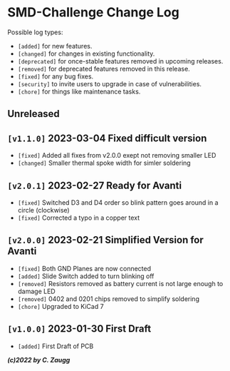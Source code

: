 # SMD-Challenge Change Log

Possible log types:

- `[added]` for new features.
- `[changed]` for changes in existing functionality.
- `[deprecated]` for once-stable features removed in upcoming releases.
- `[removed]` for deprecated features removed in this release.
- `[fixed]` for any bug fixes.
- `[security]` to invite users to upgrade in case of vulnerabilities.
- `[chore]` for things like maintenance tasks.

## Unreleased

## `[v1.1.0]` 2023-03-04 Fixed difficult version

- `[fixed]` Added all fixes from v2.0.0 exept not removing smaller LED
- `[changed]` Smaller thermal spoke width for simler soldering

## `[v2.0.1]` 2023-02-27 Ready for Avanti

- `[fixed]` Switched D3 and D4 order so blink pattern goes around in a circle (clockwise)
- `[fixed]` Corrected a typo in a copper text

## `[v2.0.0]` 2023-02-21 Simplified Version for Avanti

- `[fixed]` Both GND Planes are now connected
- `[added]` Slide Switch added to turn blinking off
- `[removed]` Resistors removed as battery current is not large enough to damage LED
- `[removed]` 0402 and 0201 chips removed to simplify soldering
- `[chore]` Upgraded to KiCad 7

## `[v1.0.0]` 2023-01-30 First Draft

- `[added]` First Draft of PCB

***(c)2022 by C. Zaugg***
